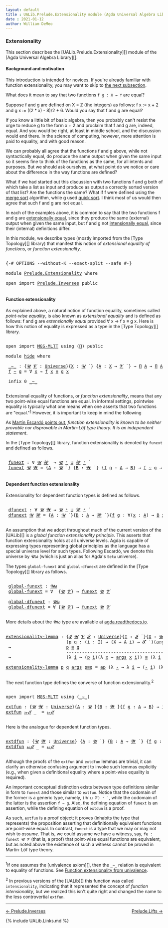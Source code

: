 ```yaml
---
layout: default
title : UALib.Prelude.Extensionality module (Agda Universal Algebra Library)
date : 2021-01-12
author: William DeMeo
---
```



### <a id="extensionality">Extensionality</a>

This section describes the [UALib.Prelude.Extensionality][] module of the [Agda Universal Algebra Library][].

#### <a id="background-and-motivation">Background and motivation</a>

This introduction is intended for novices.  If you're already familiar with function extensionality, you may want to skip to <a href="function-extensionality">the next subsection</a>.

What does it mean to say that two functions `f g : X → Y` are equal?

Suppose f and g are defined on X = ℤ (the integers) as follows: f x := x + 2 and g x := ((2 * x) - 8)/2 + 6.  Would you say that f and g are equal?

If you know a little bit of basic algebra, then you probably can't resist the urge to reduce g to the form x + 2 and proclaim that f and g are, indeed, equal.  And you would be right, at least in middle school, and the discussion would end there.  In the science of computing, however, more attention is paid to equality, and with good reason.

We can probably all agree that the functions f and g above, while not syntactically equal, do produce the same output when given the same input so it seems fine to think of the functions as the same, for all intents and purposes. But we should ask ourselves, at what point do we notice or care about the difference in the way functions are defined?

What if we had started out this discussion with two functions f and g both of which take a list as input and produce as output a correctly sorted version of that list?  Are the functions the same?  What if f were defined using the [merge sort](https://en.wikipedia.org/wiki/Merge_sort) algorithm, while g used [quick sort](https://en.wikipedia.org/wiki/Quicksort).  I think most of us would then agree that such f and g are not equal.

In each of the examples above, it is common to say that the two functions f and g are [extensionally equal](https://en.wikipedia.org/wiki/Extensionality), since they produce the same (external) output when given the same input, but f and g not [intensionally equal](https://en.wikipedia.org/wiki/Intension), since their (internal) definitions differ.

In this module, we describe types (mostly imported from the [Type Topology][] library) that manifest this notion of *extensional equality of functions*, or *function extensionality*.

<pre class="Agda">

<a id="2457" class="Symbol">{-#</a> <a id="2461" class="Keyword">OPTIONS</a> <a id="2469" class="Pragma">--without-K</a> <a id="2481" class="Pragma">--exact-split</a> <a id="2495" class="Pragma">--safe</a> <a id="2502" class="Symbol">#-}</a>

<a id="2507" class="Keyword">module</a> <a id="2514" href="Prelude.Extensionality.html" class="Module">Prelude.Extensionality</a> <a id="2537" class="Keyword">where</a>

<a id="2544" class="Keyword">open</a> <a id="2549" class="Keyword">import</a> <a id="2556" href="Prelude.Inverses.html" class="Module">Prelude.Inverses</a> <a id="2573" class="Keyword">public</a>

</pre>


#### <a id="function-extensionality">Function extensionality</a>

As explained above, a natural notion of function equality, sometimes called *point-wise equality*, is also known as *extensional equality* and is defined as follows: f and g are *extensionally equal* provided ∀ x → f x ≡ g x.  Here is how this notion of equality is expressed as a type in the [Type Topology][] library.

<pre class="Agda">

<a id="2995" class="Keyword">open</a> <a id="3000" class="Keyword">import</a> <a id="3007" href="MGS-MLTT.html" class="Module">MGS-MLTT</a> <a id="3016" class="Keyword">using</a> <a id="3022" class="Symbol">(</a><a id="3023" href="MGS-MLTT.html#3562" class="Function">Π</a><a id="3024" class="Symbol">)</a> <a id="3026" class="Keyword">public</a>

<a id="3034" class="Keyword">module</a> <a id="hide"></a><a id="3041" href="Prelude.Extensionality.html#3041" class="Module">hide</a> <a id="3046" class="Keyword">where</a>

 <a id="hide._∼_"></a><a id="3054" href="Prelude.Extensionality.html#3054" class="Function Operator">_∼_</a> <a id="3058" class="Symbol">:</a> <a id="3060" class="Symbol">{</a><a id="3061" href="Prelude.Extensionality.html#3061" class="Bound">𝓤</a> <a id="3063" href="Prelude.Extensionality.html#3063" class="Bound">𝓥</a> <a id="3065" class="Symbol">:</a> <a id="3067" href="Agda.Primitive.html#423" class="Postulate">Universe</a><a id="3075" class="Symbol">}{</a><a id="3077" href="Prelude.Extensionality.html#3077" class="Bound">X</a> <a id="3079" class="Symbol">:</a> <a id="3081" href="Prelude.Extensionality.html#3061" class="Bound">𝓤</a> <a id="3083" href="Universes.html#403" class="Function Operator">̇</a> <a id="3085" class="Symbol">}</a> <a id="3087" class="Symbol">{</a><a id="3088" href="Prelude.Extensionality.html#3088" class="Bound">A</a> <a id="3090" class="Symbol">:</a> <a id="3092" href="Prelude.Extensionality.html#3077" class="Bound">X</a> <a id="3094" class="Symbol">→</a> <a id="3096" href="Prelude.Extensionality.html#3063" class="Bound">𝓥</a> <a id="3098" href="Universes.html#403" class="Function Operator">̇</a> <a id="3100" class="Symbol">}</a> <a id="3102" class="Symbol">→</a> <a id="3104" href="MGS-MLTT.html#3562" class="Function">Π</a> <a id="3106" href="Prelude.Extensionality.html#3088" class="Bound">A</a> <a id="3108" class="Symbol">→</a> <a id="3110" href="MGS-MLTT.html#3562" class="Function">Π</a> <a id="3112" href="Prelude.Extensionality.html#3088" class="Bound">A</a> <a id="3114" class="Symbol">→</a> <a id="3116" href="Prelude.Extensionality.html#3061" class="Bound">𝓤</a> <a id="3118" href="Agda.Primitive.html#636" class="Primitive Operator">⊔</a> <a id="3120" href="Prelude.Extensionality.html#3063" class="Bound">𝓥</a> <a id="3122" href="Universes.html#403" class="Function Operator">̇</a>
 <a id="3125" href="Prelude.Extensionality.html#3125" class="Bound">f</a> <a id="3127" href="Prelude.Extensionality.html#3054" class="Function Operator">∼</a> <a id="3129" href="Prelude.Extensionality.html#3129" class="Bound">g</a> <a id="3131" class="Symbol">=</a> <a id="3133" class="Symbol">∀</a> <a id="3135" href="Prelude.Extensionality.html#3135" class="Bound">x</a> <a id="3137" class="Symbol">→</a> <a id="3139" href="Prelude.Extensionality.html#3125" class="Bound">f</a> <a id="3141" href="Prelude.Extensionality.html#3135" class="Bound">x</a> <a id="3143" href="Prelude.Inverses.html#620" class="Datatype Operator">≡</a> <a id="3145" href="Prelude.Extensionality.html#3129" class="Bound">g</a> <a id="3147" href="Prelude.Extensionality.html#3135" class="Bound">x</a>

 <a id="3151" class="Keyword">infix</a> <a id="3157" class="Number">0</a> <a id="3159" href="Prelude.Extensionality.html#3054" class="Function Operator">_∼_</a>

</pre>


Extensional equality of functions, or *function extensionality*, means that any two point-wise equal functions are equal. In informal settings, pointwise equality is typically what one means when one asserts that two functions are "equal."<sup>[1](Prelude.Extensionality.html#fn1)</sup> However, it is important to keep in mind the following

As <a href="https://www.cs.bham.ac.uk/~mhe/HoTT-UF-in-Agda-Lecture-Notes/HoTT-UF-Agda.html#funextfromua">Martín Escardó points out</a>, *function extensionality is known to be neither provable nor disprovable in Martin-Löf type theory. It is an independent statement*.

In the [Type Topology][] library, function extensionality is denoted by `funext` and defined as follows.

<pre class="Agda">

 <a id="hide.funext"></a><a id="3911" href="Prelude.Extensionality.html#3911" class="Function">funext</a> <a id="3918" class="Symbol">:</a> <a id="3920" class="Symbol">∀</a> <a id="3922" href="Prelude.Extensionality.html#3922" class="Bound">𝓤</a> <a id="3924" href="Prelude.Extensionality.html#3924" class="Bound">𝓦</a>  <a id="3927" class="Symbol">→</a> <a id="3929" href="Prelude.Extensionality.html#3922" class="Bound">𝓤</a> <a id="3931" href="Agda.Primitive.html#606" class="Primitive Operator">⁺</a> <a id="3933" href="Agda.Primitive.html#636" class="Primitive Operator">⊔</a> <a id="3935" href="Prelude.Extensionality.html#3924" class="Bound">𝓦</a> <a id="3937" href="Agda.Primitive.html#606" class="Primitive Operator">⁺</a> <a id="3939" href="Universes.html#403" class="Function Operator">̇</a>
 <a id="3942" href="Prelude.Extensionality.html#3911" class="Function">funext</a> <a id="3949" href="Prelude.Extensionality.html#3949" class="Bound">𝓤</a> <a id="3951" href="Prelude.Extensionality.html#3951" class="Bound">𝓦</a> <a id="3953" class="Symbol">=</a> <a id="3955" class="Symbol">{</a><a id="3956" href="Prelude.Extensionality.html#3956" class="Bound">A</a> <a id="3958" class="Symbol">:</a> <a id="3960" href="Prelude.Extensionality.html#3949" class="Bound">𝓤</a> <a id="3962" href="Universes.html#403" class="Function Operator">̇</a> <a id="3964" class="Symbol">}</a> <a id="3966" class="Symbol">{</a><a id="3967" href="Prelude.Extensionality.html#3967" class="Bound">B</a> <a id="3969" class="Symbol">:</a> <a id="3971" href="Prelude.Extensionality.html#3951" class="Bound">𝓦</a> <a id="3973" href="Universes.html#403" class="Function Operator">̇</a> <a id="3975" class="Symbol">}</a> <a id="3977" class="Symbol">{</a><a id="3978" href="Prelude.Extensionality.html#3978" class="Bound">f</a> <a id="3980" href="Prelude.Extensionality.html#3980" class="Bound">g</a> <a id="3982" class="Symbol">:</a> <a id="3984" href="Prelude.Extensionality.html#3956" class="Bound">A</a> <a id="3986" class="Symbol">→</a> <a id="3988" href="Prelude.Extensionality.html#3967" class="Bound">B</a><a id="3989" class="Symbol">}</a> <a id="3991" class="Symbol">→</a> <a id="3993" href="Prelude.Extensionality.html#3978" class="Bound">f</a> <a id="3995" href="Prelude.Extensionality.html#3054" class="Function Operator">∼</a> <a id="3997" href="Prelude.Extensionality.html#3980" class="Bound">g</a> <a id="3999" class="Symbol">→</a> <a id="4001" href="Prelude.Extensionality.html#3978" class="Bound">f</a> <a id="4003" href="Prelude.Inverses.html#620" class="Datatype Operator">≡</a> <a id="4005" href="Prelude.Extensionality.html#3980" class="Bound">g</a>

</pre>





#### <a id="dependent-function-extensionality">Dependent function extensionality</a>

Extensionality for dependent function types is defined as follows.

<pre class="Agda">

 <a id="hide.dfunext"></a><a id="4193" href="Prelude.Extensionality.html#4193" class="Function">dfunext</a> <a id="4201" class="Symbol">:</a> <a id="4203" class="Symbol">∀</a> <a id="4205" href="Prelude.Extensionality.html#4205" class="Bound">𝓤</a> <a id="4207" href="Prelude.Extensionality.html#4207" class="Bound">𝓦</a> <a id="4209" class="Symbol">→</a> <a id="4211" href="Prelude.Extensionality.html#4205" class="Bound">𝓤</a> <a id="4213" href="Agda.Primitive.html#606" class="Primitive Operator">⁺</a> <a id="4215" href="Agda.Primitive.html#636" class="Primitive Operator">⊔</a> <a id="4217" href="Prelude.Extensionality.html#4207" class="Bound">𝓦</a> <a id="4219" href="Agda.Primitive.html#606" class="Primitive Operator">⁺</a> <a id="4221" href="Universes.html#403" class="Function Operator">̇</a>
 <a id="4224" href="Prelude.Extensionality.html#4193" class="Function">dfunext</a> <a id="4232" href="Prelude.Extensionality.html#4232" class="Bound">𝓤</a> <a id="4234" href="Prelude.Extensionality.html#4234" class="Bound">𝓦</a> <a id="4236" class="Symbol">=</a> <a id="4238" class="Symbol">{</a><a id="4239" href="Prelude.Extensionality.html#4239" class="Bound">A</a> <a id="4241" class="Symbol">:</a> <a id="4243" href="Prelude.Extensionality.html#4232" class="Bound">𝓤</a> <a id="4245" href="Universes.html#403" class="Function Operator">̇</a> <a id="4247" class="Symbol">}{</a><a id="4249" href="Prelude.Extensionality.html#4249" class="Bound">B</a> <a id="4251" class="Symbol">:</a> <a id="4253" href="Prelude.Extensionality.html#4239" class="Bound">A</a> <a id="4255" class="Symbol">→</a> <a id="4257" href="Prelude.Extensionality.html#4234" class="Bound">𝓦</a> <a id="4259" href="Universes.html#403" class="Function Operator">̇</a> <a id="4261" class="Symbol">}{</a><a id="4263" href="Prelude.Extensionality.html#4263" class="Bound">f</a> <a id="4265" href="Prelude.Extensionality.html#4265" class="Bound">g</a> <a id="4267" class="Symbol">:</a> <a id="4269" class="Symbol">∀(</a><a id="4271" href="Prelude.Extensionality.html#4271" class="Bound">x</a> <a id="4273" class="Symbol">:</a> <a id="4275" href="Prelude.Extensionality.html#4239" class="Bound">A</a><a id="4276" class="Symbol">)</a> <a id="4278" class="Symbol">→</a> <a id="4280" href="Prelude.Extensionality.html#4249" class="Bound">B</a> <a id="4282" href="Prelude.Extensionality.html#4271" class="Bound">x</a><a id="4283" class="Symbol">}</a> <a id="4285" class="Symbol">→</a>  <a id="4288" href="Prelude.Extensionality.html#4263" class="Bound">f</a> <a id="4290" href="Prelude.Extensionality.html#3054" class="Function Operator">∼</a> <a id="4292" href="Prelude.Extensionality.html#4265" class="Bound">g</a>  <a id="4295" class="Symbol">→</a>  <a id="4298" href="Prelude.Extensionality.html#4263" class="Bound">f</a> <a id="4300" href="Prelude.Inverses.html#620" class="Datatype Operator">≡</a> <a id="4302" href="Prelude.Extensionality.html#4265" class="Bound">g</a>

</pre>

An assumption that we adopt throughout much of the current version of the [UALib][] is a *global function extensionality principle*. This asserts that function extensionality holds at all universe levels. Agda is capable of expressing types representing global principles as the language has a special universe level for such types.  Following Escardó, we denote this universe by 𝓤ω (which is just an alias for Agda's `Setω` universe).

The types `global-funext` and `global-dfunext` are defined in the [Type Topology][] library as follows.

<pre class="Agda">

 <a id="hide.global-funext"></a><a id="4874" href="Prelude.Extensionality.html#4874" class="Function">global-funext</a> <a id="4888" class="Symbol">:</a> <a id="4890" href="Agda.Primitive.html#787" class="Primitive">𝓤ω</a>
 <a id="4894" href="Prelude.Extensionality.html#4874" class="Function">global-funext</a> <a id="4908" class="Symbol">=</a> <a id="4910" class="Symbol">∀</a>  <a id="4913" class="Symbol">{</a><a id="4914" href="Prelude.Extensionality.html#4914" class="Bound">𝓤</a> <a id="4916" href="Prelude.Extensionality.html#4916" class="Bound">𝓥</a><a id="4917" class="Symbol">}</a> <a id="4919" class="Symbol">→</a> <a id="4921" href="Prelude.Extensionality.html#3911" class="Function">funext</a> <a id="4928" href="Prelude.Extensionality.html#4914" class="Bound">𝓤</a> <a id="4930" href="Prelude.Extensionality.html#4916" class="Bound">𝓥</a>

 <a id="hide.global-dfunext"></a><a id="4934" href="Prelude.Extensionality.html#4934" class="Function">global-dfunext</a> <a id="4949" class="Symbol">:</a> <a id="4951" href="Agda.Primitive.html#787" class="Primitive">𝓤ω</a>
 <a id="4955" href="Prelude.Extensionality.html#4934" class="Function">global-dfunext</a> <a id="4970" class="Symbol">=</a> <a id="4972" class="Symbol">∀</a> <a id="4974" class="Symbol">{</a><a id="4975" href="Prelude.Extensionality.html#4975" class="Bound">𝓤</a> <a id="4977" href="Prelude.Extensionality.html#4977" class="Bound">𝓥</a><a id="4978" class="Symbol">}</a> <a id="4980" class="Symbol">→</a> <a id="4982" href="Prelude.Extensionality.html#3911" class="Function">funext</a> <a id="4989" href="Prelude.Extensionality.html#4975" class="Bound">𝓤</a> <a id="4991" href="Prelude.Extensionality.html#4977" class="Bound">𝓥</a>

</pre>


More details about the 𝓤ω type are available at [agda.readthedocs.io](https://agda.readthedocs.io/en/latest/language/universe-levels.html#expressions-of-kind-set).


<pre class="Agda">

<a id="extensionality-lemma"></a><a id="5187" href="Prelude.Extensionality.html#5187" class="Function">extensionality-lemma</a> <a id="5208" class="Symbol">:</a> <a id="5210" class="Symbol">{</a><a id="5211" href="Prelude.Extensionality.html#5211" class="Bound">𝓘</a> <a id="5213" href="Prelude.Extensionality.html#5213" class="Bound">𝓤</a> <a id="5215" href="Prelude.Extensionality.html#5215" class="Bound">𝓥</a> <a id="5217" href="Prelude.Extensionality.html#5217" class="Bound">𝓣</a> <a id="5219" class="Symbol">:</a> <a id="5221" href="Agda.Primitive.html#423" class="Postulate">Universe</a><a id="5229" class="Symbol">}{</a><a id="5231" href="Prelude.Extensionality.html#5231" class="Bound">I</a> <a id="5233" class="Symbol">:</a> <a id="5235" href="Prelude.Extensionality.html#5211" class="Bound">𝓘</a> <a id="5237" href="Universes.html#403" class="Function Operator">̇</a> <a id="5239" class="Symbol">}{</a><a id="5241" href="Prelude.Extensionality.html#5241" class="Bound">X</a> <a id="5243" class="Symbol">:</a> <a id="5245" href="Prelude.Extensionality.html#5213" class="Bound">𝓤</a> <a id="5247" href="Universes.html#403" class="Function Operator">̇</a> <a id="5249" class="Symbol">}{</a><a id="5251" href="Prelude.Extensionality.html#5251" class="Bound">A</a> <a id="5253" class="Symbol">:</a> <a id="5255" href="Prelude.Extensionality.html#5231" class="Bound">I</a> <a id="5257" class="Symbol">→</a> <a id="5259" href="Prelude.Extensionality.html#5215" class="Bound">𝓥</a> <a id="5261" href="Universes.html#403" class="Function Operator">̇</a> <a id="5263" class="Symbol">}</a>
                       <a id="5288" class="Symbol">(</a><a id="5289" href="Prelude.Extensionality.html#5289" class="Bound">p</a> <a id="5291" href="Prelude.Extensionality.html#5291" class="Bound">q</a> <a id="5293" class="Symbol">:</a> <a id="5295" class="Symbol">(</a><a id="5296" href="Prelude.Extensionality.html#5296" class="Bound">i</a> <a id="5298" class="Symbol">:</a> <a id="5300" href="Prelude.Extensionality.html#5231" class="Bound">I</a><a id="5301" class="Symbol">)</a> <a id="5303" class="Symbol">→</a> <a id="5305" class="Symbol">(</a><a id="5306" href="Prelude.Extensionality.html#5241" class="Bound">X</a> <a id="5308" class="Symbol">→</a> <a id="5310" href="Prelude.Extensionality.html#5251" class="Bound">A</a> <a id="5312" href="Prelude.Extensionality.html#5296" class="Bound">i</a><a id="5313" class="Symbol">)</a> <a id="5315" class="Symbol">→</a> <a id="5317" href="Prelude.Extensionality.html#5217" class="Bound">𝓣</a> <a id="5319" href="Universes.html#403" class="Function Operator">̇</a> <a id="5321" class="Symbol">)(</a><a id="5323" href="Prelude.Extensionality.html#5323" class="Bound">args</a> <a id="5328" class="Symbol">:</a> <a id="5330" href="Prelude.Extensionality.html#5241" class="Bound">X</a> <a id="5332" class="Symbol">→</a> <a id="5334" class="Symbol">(</a><a id="5335" href="MGS-MLTT.html#3562" class="Function">Π</a> <a id="5337" href="Prelude.Extensionality.html#5251" class="Bound">A</a><a id="5338" class="Symbol">))</a>
 <a id="5342" class="Symbol">→</a>                     <a id="5364" href="Prelude.Extensionality.html#5289" class="Bound">p</a> <a id="5366" href="Prelude.Inverses.html#620" class="Datatype Operator">≡</a> <a id="5368" href="Prelude.Extensionality.html#5291" class="Bound">q</a>
                       <a id="5393" class="Comment">-------------------------------------------------------------</a>
 <a id="5456" class="Symbol">→</a>                     <a id="5478" class="Symbol">(λ</a> <a id="5481" href="Prelude.Extensionality.html#5481" class="Bound">i</a> <a id="5483" class="Symbol">→</a> <a id="5485" class="Symbol">(</a><a id="5486" href="Prelude.Extensionality.html#5289" class="Bound">p</a> <a id="5488" href="Prelude.Extensionality.html#5481" class="Bound">i</a><a id="5489" class="Symbol">)(λ</a> <a id="5493" href="Prelude.Extensionality.html#5493" class="Bound">x</a> <a id="5495" class="Symbol">→</a> <a id="5497" href="Prelude.Extensionality.html#5323" class="Bound">args</a> <a id="5502" href="Prelude.Extensionality.html#5493" class="Bound">x</a> <a id="5504" href="Prelude.Extensionality.html#5481" class="Bound">i</a><a id="5505" class="Symbol">))</a> <a id="5508" href="Prelude.Inverses.html#620" class="Datatype Operator">≡</a> <a id="5510" class="Symbol">(λ</a> <a id="5513" href="Prelude.Extensionality.html#5513" class="Bound">i</a> <a id="5515" class="Symbol">→</a> <a id="5517" class="Symbol">(</a><a id="5518" href="Prelude.Extensionality.html#5291" class="Bound">q</a> <a id="5520" href="Prelude.Extensionality.html#5513" class="Bound">i</a><a id="5521" class="Symbol">)(λ</a> <a id="5525" href="Prelude.Extensionality.html#5525" class="Bound">x</a> <a id="5527" class="Symbol">→</a> <a id="5529" href="Prelude.Extensionality.html#5323" class="Bound">args</a> <a id="5534" href="Prelude.Extensionality.html#5525" class="Bound">x</a> <a id="5536" href="Prelude.Extensionality.html#5513" class="Bound">i</a><a id="5537" class="Symbol">))</a>

<a id="5541" href="Prelude.Extensionality.html#5187" class="Function">extensionality-lemma</a> <a id="5562" href="Prelude.Extensionality.html#5562" class="Bound">p</a> <a id="5564" href="Prelude.Extensionality.html#5564" class="Bound">q</a> <a id="5566" href="Prelude.Extensionality.html#5566" class="Bound">args</a> <a id="5571" href="Prelude.Extensionality.html#5571" class="Bound">p≡q</a> <a id="5575" class="Symbol">=</a> <a id="5577" href="MGS-MLTT.html#6613" class="Function">ap</a> <a id="5580" class="Symbol">(λ</a> <a id="5583" href="Prelude.Extensionality.html#5583" class="Bound">-</a> <a id="5585" class="Symbol">→</a> <a id="5587" class="Symbol">λ</a> <a id="5589" href="Prelude.Extensionality.html#5589" class="Bound">i</a> <a id="5591" class="Symbol">→</a> <a id="5593" class="Symbol">(</a><a id="5594" href="Prelude.Extensionality.html#5583" class="Bound">-</a> <a id="5596" href="Prelude.Extensionality.html#5589" class="Bound">i</a><a id="5597" class="Symbol">)</a> <a id="5599" class="Symbol">(λ</a> <a id="5602" href="Prelude.Extensionality.html#5602" class="Bound">x</a> <a id="5604" class="Symbol">→</a> <a id="5606" href="Prelude.Extensionality.html#5566" class="Bound">args</a> <a id="5611" href="Prelude.Extensionality.html#5602" class="Bound">x</a> <a id="5613" href="Prelude.Extensionality.html#5589" class="Bound">i</a><a id="5614" class="Symbol">))</a> <a id="5617" href="Prelude.Extensionality.html#5571" class="Bound">p≡q</a>

</pre>

The next function type defines the converse of function extensionality.<sup>[2](Prelude.Extensionality.html#fn2)</sup></a>

<pre class="Agda">

<a id="5772" class="Keyword">open</a> <a id="5777" class="Keyword">import</a> <a id="5784" href="MGS-MLTT.html" class="Module">MGS-MLTT</a> <a id="5793" class="Keyword">using</a> <a id="5799" class="Symbol">(</a><a id="5800" href="MGS-MLTT.html#6747" class="Function Operator">_∼_</a><a id="5803" class="Symbol">)</a>

<a id="extfun"></a><a id="5806" href="Prelude.Extensionality.html#5806" class="Function">extfun</a> <a id="5813" class="Symbol">:</a> <a id="5815" class="Symbol">{</a><a id="5816" href="Prelude.Extensionality.html#5816" class="Bound">𝓤</a> <a id="5818" href="Prelude.Extensionality.html#5818" class="Bound">𝓦</a> <a id="5820" class="Symbol">:</a> <a id="5822" href="Agda.Primitive.html#423" class="Postulate">Universe</a><a id="5830" class="Symbol">}{</a><a id="5832" href="Prelude.Extensionality.html#5832" class="Bound">A</a> <a id="5834" class="Symbol">:</a> <a id="5836" href="Prelude.Extensionality.html#5816" class="Bound">𝓤</a> <a id="5838" href="Universes.html#403" class="Function Operator">̇</a><a id="5839" class="Symbol">}{</a><a id="5841" href="Prelude.Extensionality.html#5841" class="Bound">B</a> <a id="5843" class="Symbol">:</a> <a id="5845" href="Prelude.Extensionality.html#5818" class="Bound">𝓦</a> <a id="5847" href="Universes.html#403" class="Function Operator">̇</a><a id="5848" class="Symbol">}{</a><a id="5850" href="Prelude.Extensionality.html#5850" class="Bound">f</a> <a id="5852" href="Prelude.Extensionality.html#5852" class="Bound">g</a> <a id="5854" class="Symbol">:</a> <a id="5856" href="Prelude.Extensionality.html#5832" class="Bound">A</a> <a id="5858" class="Symbol">→</a> <a id="5860" href="Prelude.Extensionality.html#5841" class="Bound">B</a><a id="5861" class="Symbol">}</a> <a id="5863" class="Symbol">→</a> <a id="5865" href="Prelude.Extensionality.html#5850" class="Bound">f</a> <a id="5867" href="Prelude.Inverses.html#620" class="Datatype Operator">≡</a> <a id="5869" href="Prelude.Extensionality.html#5852" class="Bound">g</a>  <a id="5872" class="Symbol">→</a>  <a id="5875" href="Prelude.Extensionality.html#5850" class="Bound">f</a> <a id="5877" href="MGS-MLTT.html#6747" class="Function Operator">∼</a> <a id="5879" href="Prelude.Extensionality.html#5852" class="Bound">g</a>
<a id="5881" href="Prelude.Extensionality.html#5806" class="Function">extfun</a> <a id="5888" href="Prelude.Inverses.html#634" class="InductiveConstructor">𝓇ℯ𝒻𝓁</a> <a id="5893" class="Symbol">_</a>  <a id="5896" class="Symbol">=</a> <a id="5898" href="Prelude.Inverses.html#634" class="InductiveConstructor">𝓇ℯ𝒻𝓁</a>

</pre>

Here is the analogue for dependent function types.

<pre class="Agda">

<a id="extdfun"></a><a id="5982" href="Prelude.Extensionality.html#5982" class="Function">extdfun</a> <a id="5990" class="Symbol">:</a> <a id="5992" class="Symbol">{</a><a id="5993" href="Prelude.Extensionality.html#5993" class="Bound">𝓤</a> <a id="5995" href="Prelude.Extensionality.html#5995" class="Bound">𝓦</a> <a id="5997" class="Symbol">:</a> <a id="5999" href="Agda.Primitive.html#423" class="Postulate">Universe</a><a id="6007" class="Symbol">}</a> <a id="6009" class="Symbol">{</a><a id="6010" href="Prelude.Extensionality.html#6010" class="Bound">A</a> <a id="6012" class="Symbol">:</a> <a id="6014" href="Prelude.Extensionality.html#5993" class="Bound">𝓤</a> <a id="6016" href="Universes.html#403" class="Function Operator">̇</a> <a id="6018" class="Symbol">}</a> <a id="6020" class="Symbol">{</a><a id="6021" href="Prelude.Extensionality.html#6021" class="Bound">B</a> <a id="6023" class="Symbol">:</a> <a id="6025" href="Prelude.Extensionality.html#6010" class="Bound">A</a> <a id="6027" class="Symbol">→</a> <a id="6029" href="Prelude.Extensionality.html#5995" class="Bound">𝓦</a> <a id="6031" href="Universes.html#403" class="Function Operator">̇</a> <a id="6033" class="Symbol">}</a> <a id="6035" class="Symbol">{</a><a id="6036" href="Prelude.Extensionality.html#6036" class="Bound">f</a> <a id="6038" href="Prelude.Extensionality.html#6038" class="Bound">g</a> <a id="6040" class="Symbol">:</a> <a id="6042" href="MGS-MLTT.html#3562" class="Function">Π</a> <a id="6044" href="Prelude.Extensionality.html#6021" class="Bound">B</a><a id="6045" class="Symbol">}</a> <a id="6047" class="Symbol">→</a> <a id="6049" href="Prelude.Extensionality.html#6036" class="Bound">f</a> <a id="6051" href="Prelude.Inverses.html#620" class="Datatype Operator">≡</a> <a id="6053" href="Prelude.Extensionality.html#6038" class="Bound">g</a> <a id="6055" class="Symbol">→</a> <a id="6057" href="Prelude.Extensionality.html#6036" class="Bound">f</a> <a id="6059" href="MGS-MLTT.html#6747" class="Function Operator">∼</a> <a id="6061" href="Prelude.Extensionality.html#6038" class="Bound">g</a>
<a id="6063" href="Prelude.Extensionality.html#5982" class="Function">extdfun</a> <a id="6071" href="Prelude.Inverses.html#634" class="InductiveConstructor">𝓇ℯ𝒻𝓁</a> <a id="6076" class="Symbol">_</a> <a id="6078" class="Symbol">=</a> <a id="6080" href="Prelude.Inverses.html#634" class="InductiveConstructor">𝓇ℯ𝒻𝓁</a>

</pre>


Although the proofs of the `extfun` and `extdfun` lemmas are trivial, it can clarify an otherwise confusing argument to invoke such lemmas explicitly (e.g., when given a definitional equality where a point-wise equality is required).

An important conceptual distinction exists between type definitions similar in form to `funext` and those similar to `extfun`.  Notice that the codomain of the former is a generic type, namely, `(𝓤 ⊔ 𝓥) ⁺ ̇ `, while the codomain of the latter is the assertion `f ∼ g`.  Also, the defining equation of `funext` is an assertion, while the defining equation of `extdun` is a proof.

As such, `extfun` is a proof object; it proves (inhabits the type that represents) the proposition asserting that definitionally equivalent functions are point-wise equal. In contrast, `funext` is a type that we may or may not wish to <i>assume</i>.  That is, we could assume we have a witness, say, `fe : funext 𝓤 𝓥` (that is, a proof) that point-wise equal functions are equivalent, but as noted above the existence of such a witness cannot be proved in Martin-Löf type theory.

-------------------------------------

<span class="footnote" id="fn1"><sup>1</sup>If one assumes the [univalence axiom][], then the `_∼_` relation is equivalent to equality of functions.  See [Function extensionality from univalence](https://www.cs.bham.ac.uk/~mhe/HoTT-UF-in-Agda-Lecture-Notes/HoTT-UF-Agda.html#funextfromua).</span>

<span class="footnote" id="fn2"><sup>2</sup> In previous versions of the [UALib][] this function was called `intensionality`, indicating that it represented the concept of *function intensionality*, but we realized this isn't quite right and changed the name to the less controvertial `extfun`.</span> 


--------------------

[← Prelude.Inverses](Prelude.Inverses.html)
<span style="float:right;">[Prelude.Lifts →](Prelude.Lifts.html)</span>

{% include UALib.Links.md %}
